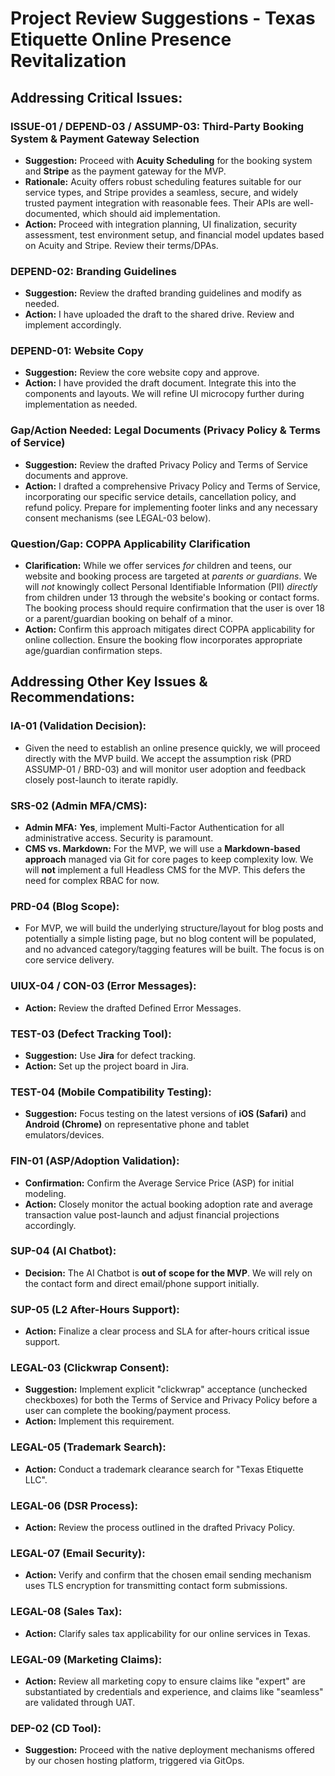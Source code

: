 # Project Review Suggestions - Texas Etiquette Online Presence Revitalization

## Addressing Critical Issues:

### ISSUE-01 / DEPEND-03 / ASSUMP-03: Third-Party Booking System & Payment Gateway Selection
* **Suggestion:** Proceed with **Acuity Scheduling** for the booking system and **Stripe** as the payment gateway for the MVP.
* **Rationale:** Acuity offers robust scheduling features suitable for our service types, and Stripe provides a seamless, secure, and widely trusted payment integration with reasonable fees. Their APIs are well-documented, which should aid implementation.
* **Action:** Proceed with integration planning, UI finalization, security assessment, test environment setup, and financial model updates based on Acuity and Stripe. Review their terms/DPAs.

### DEPEND-02: Branding Guidelines
* **Suggestion:** Review the drafted branding guidelines and modify as needed.
* **Action:** I have uploaded the draft to the shared drive. Review and implement accordingly.

### DEPEND-01: Website Copy
* **Suggestion:** Review the core website copy and approve.
* **Action:** I have provided the draft document. Integrate this into the components and layouts. We will refine UI microcopy further during implementation as needed.

### Gap/Action Needed: Legal Documents (Privacy Policy & Terms of Service)
* **Suggestion:** Review the drafted Privacy Policy and Terms of Service documents and approve.
* **Action:** I drafted a comprehensive Privacy Policy and Terms of Service, incorporating our specific service details, cancellation policy, and refund policy. Prepare for implementing footer links and any necessary consent mechanisms (see LEGAL-03 below).

### Question/Gap: COPPA Applicability Clarification
* **Clarification:** While we offer services *for* children and teens, our website and booking process are targeted at *parents or guardians*. We will *not* knowingly collect Personal Identifiable Information (PII) *directly* from children under 13 through the website's booking or contact forms. The booking process should require confirmation that the user is over 18 or a parent/guardian booking on behalf of a minor.
* **Action:** Confirm this approach mitigates direct COPPA applicability for online collection. Ensure the booking flow incorporates appropriate age/guardian confirmation steps.

## Addressing Other Key Issues & Recommendations:

### IA-01 (Validation Decision):
* Given the need to establish an online presence quickly, we will proceed directly with the MVP build. We accept the assumption risk (PRD ASSUMP-01 / BRD-03) and will monitor user adoption and feedback closely post-launch to iterate rapidly.

### SRS-02 (Admin MFA/CMS):
* **Admin MFA:** **Yes**, implement Multi-Factor Authentication for all administrative access. Security is paramount.
* **CMS vs. Markdown:** For the MVP, we will use a **Markdown-based approach** managed via Git for core pages to keep complexity low. We will **not** implement a full Headless CMS for the MVP. This defers the need for complex RBAC for now.

### PRD-04 (Blog Scope):
* For MVP, we will build the underlying structure/layout for blog posts and potentially a simple listing page, but no blog content will be populated, and no advanced category/tagging features will be built. The focus is on core service delivery.

### UIUX-04 / CON-03 (Error Messages):
* **Action:** Review the drafted Defined Error Messages.

### TEST-03 (Defect Tracking Tool):
* **Suggestion:** Use **Jira** for defect tracking.
* **Action:** Set up the project board in Jira.

### TEST-04 (Mobile Compatibility Testing):
* **Suggestion:** Focus testing on the latest versions of **iOS (Safari)** and **Android (Chrome)** on representative phone and tablet emulators/devices.

### FIN-01 (ASP/Adoption Validation):
* **Confirmation:** Confirm the Average Service Price (ASP) for initial modeling.
* **Action:** Closely monitor the actual booking adoption rate and average transaction value post-launch and adjust financial projections accordingly.

### SUP-04 (AI Chatbot):
* **Decision:** The AI Chatbot is **out of scope for the MVP**. We will rely on the contact form and direct email/phone support initially.

### SUP-05 (L2 After-Hours Support):
* **Action:** Finalize a clear process and SLA for after-hours critical issue support.

### LEGAL-03 (Clickwrap Consent):
* **Suggestion:** Implement explicit "clickwrap" acceptance (unchecked checkboxes) for both the Terms of Service and Privacy Policy before a user can complete the booking/payment process.
* **Action:** Implement this requirement.

### LEGAL-05 (Trademark Search):
* **Action:** Conduct a trademark clearance search for "Texas Etiquette LLC".

### LEGAL-06 (DSR Process):
* **Action:** Review the process outlined in the drafted Privacy Policy.

### LEGAL-07 (Email Security):
* **Action:** Verify and confirm that the chosen email sending mechanism uses TLS encryption for transmitting contact form submissions.

### LEGAL-08 (Sales Tax):
* **Action:** Clarify sales tax applicability for our online services in Texas.

### LEGAL-09 (Marketing Claims):
* **Action:** Review all marketing copy to ensure claims like "expert" are substantiated by credentials and experience, and claims like "seamless" are validated through UAT.

### DEP-02 (CD Tool):
* **Suggestion:** Proceed with the native deployment mechanisms offered by our chosen hosting platform, triggered via GitOps.

